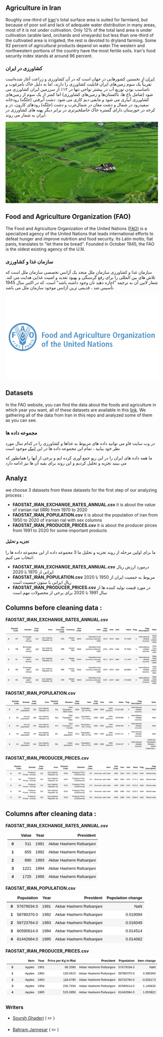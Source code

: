 ## Agriculture in Iran

Roughly one-third of [Iran](https://en.wikipedia.org/wiki/Iran)'s total surface area is suited for farmland, but because of poor soil and lack of adequate water distribution in many areas, most of it is not under cultivation. Only 12% of the total land area is under cultivation (arable land, orchards and vineyards) but less than one-third of the cultivated area is irrigated; the rest is devoted to dryland farming. Some 92 percent of agricultural products depend on water.The western and northwestern portions of the country have the most fertile soils. Iran's food security index stands at around 96 percent.

### کشاورزی در ایران

[ایران](https://en.wikipedia.org/wiki/Iran) از نخستین کشورهایی در جهان است که در آن کشاورزی و زراعت آغاز شده‌است تقریباً یک سوم زمین‌های ایران قابلیت کشاورزی را دارند، اما به دلیل خاک نامرغوب و نامناسب بودن توزیع آب در بیشتر نواحی تنها در ۱۲٪ از سرزمین ایران کشاورزی می شود (شامل باغ ها، تاکستان‌ها و زمین‌های کشاورزی) اما کمتر از یک سوم از زمین‌های کشاورزی آبیاری می شود و مابقی دیم کاری می شود. دشت آبرفتی (جلگه) رودخانه سفیدرود در شمال و دشت مغان در شمال‌غرب و دشت (جلگه) رودهای کارون، دز و کرخه در خوزستان دارای گستره خاک حاصلخیزتری در برابر دیگر پهنه های کشاورزی در ایران به شمار می روند.

![](https://github.com/BahramJannesar/IranAgricultureDataAnalysis/blob/master/image/2880px-Ali_Azad.jpg)


## Food and Agriculture Organization (FAO)

The Food and Agriculture Organization of the United Nations ([FAO](http://www.fao.org/home/en/)) is a specialized agency of the United Nations that leads international efforts to defeat hunger and improve nutrition and food security. Its Latin motto, fiat panis, translates to "let there be bread". Founded in October 1945, the FAO is the oldest existing agency of the U.N.

### سازمان غذا و کشاورزی

سازمان غذا و کشاورزی سازمان ملل متحد یک آژانس تخصصی سازمان ملل است که تلاش های بین المللی را برای رفع گرسنگی و بهبود تغذیه و امنیت غذایی هدایت می کند. شعار لاتین آن به ترجمه "اجازه دهید نان وجود داشته باشد" است. که در اکتبر سال 1945 تأسیس شد ، قدیمی ترین آژانس موجود سازمان ملل می باشد.

![](https://github.com/BahramJannesar/IranAgricultureDataAnalysis/blob/master/image/food-and-agriculture-organization-of-the-united-nations-fao-logo-vector.png)


## Datasets 

In the FAO website, you can find the data about the foods and agriculture in which year you want, all of these datasets are available in this [link](http://www.fao.org/faostat/en/?#data).
We gathering all of the data from Iran in this repo and analyzed some of them as you can see.

### مجموعه داده ها

در وب سایت فاو می توانید داده های مربوط به غذاها و کشاورزی را در کدام سال مورد نظر خود بیابید ، تمام این مجموعه داده ها در این [لینک](http://www.fao.org/faostat/en/?#data) موجود است
 
  ما همه داده های ایران را در این رپو جمع آوری کرده ایم و برخی از آنها را همانطور که می بینید تجزیه و تحلیل کردیم
  و این روند برای بقیه آن ها نیز ادامه دارد 

## Analyz 

we choose 3 datasets from these datasets for the first step of our analyzing process :

*  **FAOSTAT_IRAN_EXCHANGE_RATES_ANNUAL.csv** it is about the value of iranian rial (IRR) from 1970 to 2020
*  **FAOSTAT_IRAN_POPULATION.csv** it is about the population of iran from 1950 to 2020 of iranian rial with sex columns
*  **FAOSTAT_IRAN_PRODUCER_PRICES.csv** it is about the producer pirces from 1991 to 2020 for some important products

#### تجزیه و تحلیل

ما برای اولین مرحله از روند تجزیه و تحلیل ما 3 مجموعه داده از این مجموعه داده ها را انتخاب می کنیم:

* **FAOSTAT_IRAN_EXCHANGE_RATES_ANNUAL.csv** درمورد ارزش ریال ایرانی از 1970 تا 2020
* **FAOSTAT_IRAN_POPULATION.csv** مربوط به جمعیت ایران از 1950 تا 2020 ریال ایرانی با ستون جنسیت است
* **FAOSTAT_IRAN_PRODUCER_PRICES.csv** در مورد قیمت تولید کننده ها از سال 1991 تا 2020 برای برخی از محصولات مهم است

## Columns before cleaning data :

**FAOSTAT_IRAN_EXCHANGE_RATES_ANNUAL.csv**

![](https://github.com/BahramJannesar/IranAgricultureDataAnalysis/blob/master/image/exchange.png)

**FAOSTAT_IRAN_POPULATION.csv**

![](https://github.com/BahramJannesar/IranAgricultureDataAnalysis/blob/master/image/pop.png)

**FAOSTAT_IRAN_PRODUCER_PRICES.csv**

![](https://github.com/BahramJannesar/IranAgricultureDataAnalysis/blob/master/image/price.png)


## Columns after cleaning data :

**FAOSTAT_IRAN_EXCHANGE_RATES_ANNUAL.csv**

![](https://github.com/BahramJannesar/IranAgricultureDataAnalysis/blob/master/image/Excahnge%20after.png)

**FAOSTAT_IRAN_POPULATION.csv**

![](https://github.com/BahramJannesar/IranAgricultureDataAnalysis/blob/master/image/pop%20after.png)

**FAOSTAT_IRAN_PRODUCER_PRICES.csv**

![](https://github.com/BahramJannesar/IranAgricultureDataAnalysis/blob/master/image/price%20after.png)


### Writers 

* [Soursh Ghaderi](https://github.com/SoroushGhaderi) ( :pencil2: )

* [Bahram Jannesar](https://github.com/BahramJannesar) ( :pencil2: )
